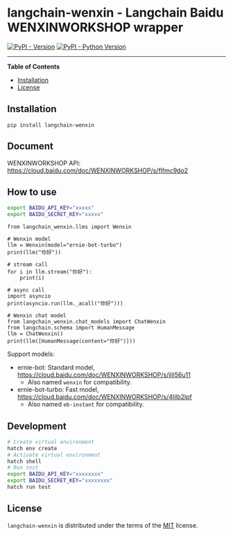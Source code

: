# langchain-wenxin - Langchain Baidu WENXINWORKSHOP wrapper

[![PyPI - Version](https://img.shields.io/pypi/v/langchain-wenxin.svg)](https://pypi.org/project/langchain-wenxin)
[![PyPI - Python Version](https://img.shields.io/pypi/pyversions/langchain-wenxin.svg)](https://pypi.org/project/langchain-wenxin)

-----

**Table of Contents**

- [Installation](#installation)
- [License](#license)

## Installation

```console
pip install langchain-wenxin
```

## Document

WENXINWORKSHOP API: <https://cloud.baidu.com/doc/WENXINWORKSHOP/s/flfmc9do2>

## How to use

```bash
export BAIDU_API_KEY="xxxxx"                            
export BAIDU_SECRET_KEY="xxxxx"
```

```python3
from langchain_wenxin.llms import Wenxin

# Wenxin model
llm = Wenxin(model="ernie-bot-turbo")
print(llm("你好"))

# stream call
for i in llm.stream("你好"):
    print(i)

# async call
import asyncio
print(asyncio.run(llm._acall("你好")))

# Wenxin chat model
from langchain_wenxin.chat_models import ChatWenxin
from langchain.schema import HumanMessage
llm = ChatWenxin()
print(llm([HumanMessage(content="你好")]))
```

Support models:

- ernie-bot: Standard model, <https://cloud.baidu.com/doc/WENXINWORKSHOP/s/jlil56u11>
    - Also named `wenxin` for compatibility.
- ernie-bot-turbo: Fast model, <https://cloud.baidu.com/doc/WENXINWORKSHOP/s/4lilb2lpf>
    - Also named `eb-instant` for compatibility.

## Development

```bash
# Create virtual environment
hatch env create
# Activate virtual environment
hatch shell
# Run test
export BAIDU_API_KEY="xxxxxxxx"
export BAIDU_SECRET_KEY="xxxxxxxx"
hatch run test
```

## License

`langchain-wenxin` is distributed under the terms of the [MIT](https://spdx.org/licenses/MIT.html) license.
